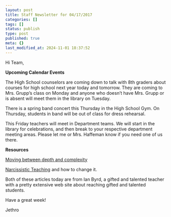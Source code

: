 ```yaml
---
layout: post
title: Staff Newsletter for 04/17/2017
categories: []
tags: []
status: publish
type: post
published: true
meta: {}
last_modified_at: 2024-11-01 18:37:52
---
```


Hi Team,


**Upcoming Calendar Events**


The High School counselors are coming down to talk with 8th graders about courses for high school next year today and tomorrow. They are coming to Mrs. Grupp’s class on Monday and anyone who doesn’t have Mrs. Grupp or is absent will meet them in the library on Tuesday.


There is a spring band concert this Thursday in the High School Gym. On Thursday, students in band will be out of class for dress rehearsal.


This Friday teachers will meet in Department teams. We will start in the library for celebrations, and then break to your respective department meeting areas. Please let me or Mrs. Haffeman know if you need one of us there.


**Resources**



[Moving between depth and complexity](http://www.byrdseed.com/abstract-and-concrete/)


[Narcissistic Teaching](http://www.byrdseed.com/narcissistic-teaching-and-how-to-change-it/) and how to change it.


Both of these articles today are from Ian Byrd, a gifted and talented teacher with a pretty extensive web site about reaching gifted and talented students.


Have a great week!


Jethro

